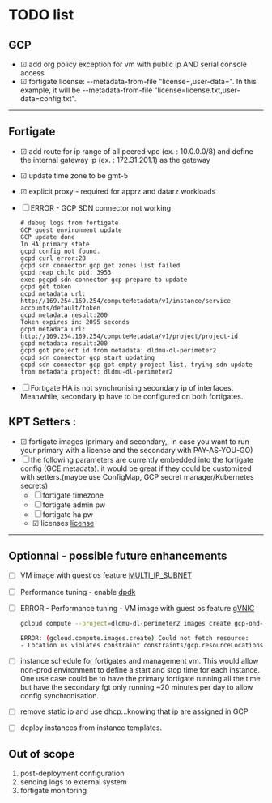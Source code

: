 # TODO list

## GCP

- &#9745; add org policy exception for vm with public ip AND serial console access
- &#9745; fortigate license:
    --metadata-from-file "license=<license text file>,user-data=<FortiGate CLI text file>". In this example, it will be --metadata-from-file "license=license.txt,user-data=config.txt".

---

## Fortigate

- &#9745; add route for ip range of all peered vpc (ex. : 10.0.0.0/8) and define the internal gateway ip (ex. : 172.31.201.1) as the gateway

- &#9745; update time zone to be gmt-5

- &#9745; explicit proxy - required for apprz and datarz workloads

- &#9744; ERROR - GCP SDN connector not working
    ```
    # debug logs from fortigate
    GCP guest environment update
    GCP update done
    In HA primary state
    gcpd config not found.
    gcpd curl error:28
    gcpd sdn connector gcp get zones list failed
    gcpd reap child pid: 3953
    exec pgcpd sdn connector gcp prepare to update
    gcpd get token
    gcpd metadata url: http://169.254.169.254/computeMetadata/v1/instance/service-accounts/default/token
    gcpd metadata result:200
    Token expires in: 2095 seconds
    gcpd metadata url: http://169.254.169.254/computeMetadata/v1/project/project-id
    gcpd metadata result:200
    gcpd got project id from metadata: dldmu-dl-perimeter2
    gcpd sdn connector gcp start updating
    gcpd sdn connector gcp got empty project list, trying sdn update from metadata project: dldmu-dl-perimeter2
    ```
- &#9744; Fortigate HA is not synchronising secondary ip of interfaces. Meanwhile, secondary ip have to be configured on both fortigates.


## KPT Setters :
- &#9745; fortigate images (primary and secondary,, in case you want to run your primary with a license and the secondary with PAY-AS-YOU-GO)
- &#9744; the following parameters are currently embedded into the fortigate config (GCE metadata). it would be great if they could be customized with setters.(maybe use ConfigMap, GCP secret manager/Kubernetes secrets)
  - &#9744; fortigate timezone
  - &#9744; fortigate admin pw
  - &#9744; fortigate ha pw
  - &#9745; licenses [license](https://docs.fortinet.com/document/fortigate-public-cloud/7.2.0/gcp-administration-guide/766352/licensing)

---
## Optionnal - possible future enhancements
- &#9744; VM image with guest os feature [MULTI_IP_SUBNET](https://docs.fortinet.com/document/fortigate-public-cloud/7.2.0/gcp-administration-guide/187414/multi-ip-subnet-scheme)

- &#9744; Performance tuning - enable [dpdk](https://docs.fortinet.com/document/fortigate-public-cloud/7.2.0/gcp-administration-guide/214328/google-cloud-dpdk-support)

- &#9744; ERROR - Performance tuning - VM image with guest os feature [gVNIC](https://docs.fortinet.com/document/fortigate-public-cloud/7.2.0/gcp-administration-guide/967571/deploying-a-gvnic-interface)

    ```bash
    gcloud compute --project=dldmu-dl-perimeter2 images create gcp-ond-722-gvnic --source-image=fortinet-fgtondemand-722-20221004-001-w-license --source-image-project=fortigcp-project-001 --guest-os-features=GVNIC
    
    ERROR: (gcloud.compute.images.create) Could not fetch resource:
    - Location us violates constraint constraints/gcp.resourceLocations on the resource projects/dldmu-dl-perimeter2/global/images/gcp-ond-722-gvnic.
    ```
- &#9744; instance schedule for fortigates and management vm. This would allow non-prod environment to define a start and stop time for each instance. One use case could be to have the primary fortigate running all the time but have the secondary fgt only running ~20 minutes per day to allow config synchronisation.
- &#9744; remove static ip and use dhcp...knowing that ip are assigned in GCP
- &#9744; deploy instances from instance templates.

## Out of scope
1. post-deployment configuration
1. sending logs to external system
1. fortigate monitoring
